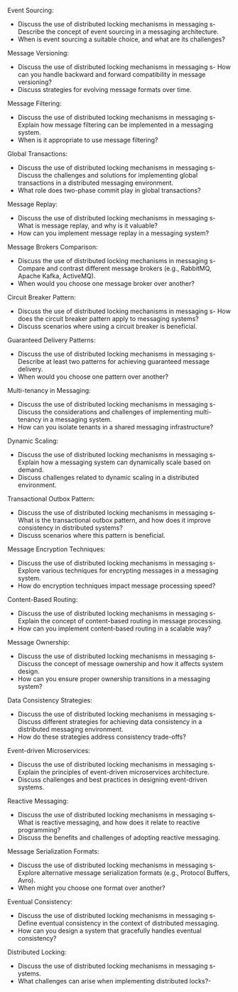 Event Sourcing:
- Discuss the use of distributed locking mechanisms in messaging s- Describe the concept of event sourcing in a messaging architecture.
- When is event sourcing a suitable choice, and what are its challenges?

Message Versioning:
- Discuss the use of distributed locking mechanisms in messaging s- How can you handle backward and forward compatibility in message versioning?
- Discuss strategies for evolving message formats over time.

Message Filtering:
- Discuss the use of distributed locking mechanisms in messaging s- Explain how message filtering can be implemented in a messaging system.
- When is it appropriate to use message filtering?

Global Transactions:
- Discuss the use of distributed locking mechanisms in messaging s- Discuss the challenges and solutions for implementing global transactions in a distributed messaging environment.
- What role does two-phase commit play in global transactions?

Message Replay:
- Discuss the use of distributed locking mechanisms in messaging s- What is message replay, and why is it valuable?
- How can you implement message replay in a messaging system?

Message Brokers Comparison:
- Discuss the use of distributed locking mechanisms in messaging s- Compare and contrast different message brokers (e.g., RabbitMQ, Apache Kafka, ActiveMQ).
- When would you choose one message broker over another?

Circuit Breaker Pattern:
- Discuss the use of distributed locking mechanisms in messaging s- How does the circuit breaker pattern apply to messaging systems?
- Discuss scenarios where using a circuit breaker is beneficial.

Guaranteed Delivery Patterns:
- Discuss the use of distributed locking mechanisms in messaging s- Describe at least two patterns for achieving guaranteed message delivery.
- When would you choose one pattern over another?

Multi-tenancy in Messaging:
- Discuss the use of distributed locking mechanisms in messaging s- Discuss the considerations and challenges of implementing multi-tenancy in a messaging system.
- How can you isolate tenants in a shared messaging infrastructure?

Dynamic Scaling:
- Discuss the use of distributed locking mechanisms in messaging s- Explain how a messaging system can dynamically scale based on demand.
- Discuss challenges related to dynamic scaling in a distributed environment.

Transactional Outbox Pattern:
- Discuss the use of distributed locking mechanisms in messaging s- What is the transactional outbox pattern, and how does it improve consistency in distributed systems?
- Discuss scenarios where this pattern is beneficial.

Message Encryption Techniques:
- Discuss the use of distributed locking mechanisms in messaging s- Explore various techniques for encrypting messages in a messaging system.
- How do encryption techniques impact message processing speed?

Content-Based Routing:
- Discuss the use of distributed locking mechanisms in messaging s- Explain the concept of content-based routing in message processing.
- How can you implement content-based routing in a scalable way?

Message Ownership:
- Discuss the use of distributed locking mechanisms in messaging s- Discuss the concept of message ownership and how it affects system design.
- How can you ensure proper ownership transitions in a messaging system?

Data Consistency Strategies:
- Discuss the use of distributed locking mechanisms in messaging s- Discuss different strategies for achieving data consistency in a distributed messaging environment.
- How do these strategies address consistency trade-offs?

Event-driven Microservices:
- Discuss the use of distributed locking mechanisms in messaging s- Explain the principles of event-driven microservices architecture.
- Discuss challenges and best practices in designing event-driven systems.

Reactive Messaging:
- Discuss the use of distributed locking mechanisms in messaging s- What is reactive messaging, and how does it relate to reactive programming?
- Discuss the benefits and challenges of adopting reactive messaging.

Message Serialization Formats:
- Discuss the use of distributed locking mechanisms in messaging s- Explore alternative message serialization formats (e.g., Protocol Buffers, Avro).
- When might you choose one format over another?

Eventual Consistency:
- Discuss the use of distributed locking mechanisms in messaging s- Define eventual consistency in the context of distributed messaging.
- How can you design a system that gracefully handles eventual consistency?

Distributed Locking:
- Discuss the use of distributed locking mechanisms in messaging s- ystems.
- What challenges can arise when implementing distributed locks?- 
